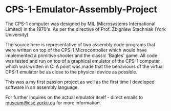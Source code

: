 # CPS-1-Emulator-Assembly-Project


The CPS-1 computer was designed by MIL (Microsystems International Limited) in the 1970's. As per the directive of Prof. Zbigniew Stachniak (York University)

The source here is representative of two assembly code programs that were written on top of the CPS-1 Microcontroller which would have implemented a primitive shooter and the classic 'Bagles' game. All code was tested and run on top of a graphical emulator of the CPS-1 computer which was written in C. A point was made that the behaviours of the virtual CPS-1 emulator be as close to the physical device as possible.  

This was a my first passion project as well as the first time I developed software in an assembly language. 

For further inquires on the actual emulator itself - direct emails to museum@cse.yorku.ca for more information.
